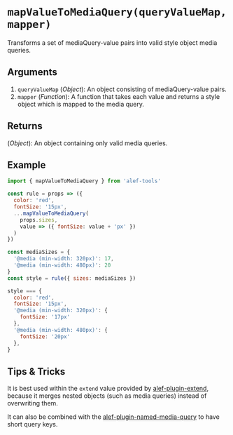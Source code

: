 
# `mapValueToMediaQuery(queryValueMap, mapper)`
Transforms a set of mediaQuery-value pairs into valid style object media queries.

## Arguments
1. `queryValueMap` (*Object*): An object consisting of mediaQuery-value pairs.
2. `mapper` (*Function*): A function that takes each value and returns a style object which is mapped to the media query.

## Returns
(*Object*): An object containing only valid media queries.

## Example
```javascript
import { mapValueToMediaQuery } from 'alef-tools'

const rule = props => ({
  color: 'red',
  fontSize: '15px',
  ...mapValueToMediaQuery(
    props.sizes,
    value => ({ fontSize: value + 'px' })
  )
})

const mediaSizes = {
  '@media (min-width: 320px)': 17,
  '@media (min-width: 480px)': 20
}
const style = rule({ sizes: mediaSizes })

style === {
  color: 'red',
  fontSize: '15px',
  '@media (min-width: 320px)': {
    fontSize: '17px'
  },
  '@media (min-width: 480px)': {
    fontSize: '20px'
  },
}
```

## Tips & Tricks
It is best used within the `extend` value provided by [alef-plugin-extend](../../alef-plugin-extend), because it merges nested objects (such as media queries) instead of overwriting them.

It can also be combined with the [alef-plugin-named-media-query](../../alef-plugin-named-media-query) to have short query keys.
